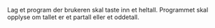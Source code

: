 Lag et program der brukeren skal taste inn et heltall. Programmet skal opplyse om tallet er et partall eller et oddetall.
